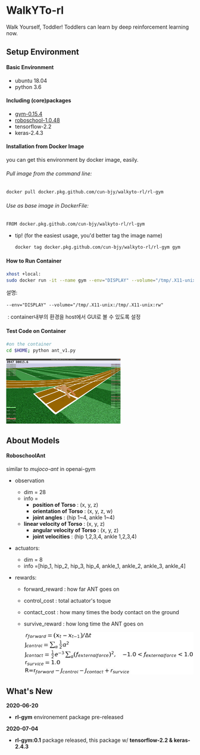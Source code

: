 # WalkYTo-rl
Walk Yourself, Toddler! Toddlers can learn by deep reinforcement learning now.



## Setup Environment

#### Basic Environment

- ubuntu 18.04
- python 3.6

#### Including (core)packages

- [gym-0.15.4](https://github.com/openai/gym)
- [roboschool-1.0.48](https://github.com/openai/roboschool)
- tensorflow-2.2
- keras-2.4.3



#### Installation from Docker Image

you can get this environment by docker image, easily.

###### Pull image from the command line:

```bash
docker pull docker.pkg.github.com/cun-bjy/walkyto-rl/rl-gym
```

###### Use as base image in DockerFile:

```bash
FROM docker.pkg.github.com/cun-bjy/walkyto-rl/rl-gym
```



- tip! (for the easiest usage, you'd better tag the image name)

  ```bash
  docker tag docker.pkg.github.com/cun-bjy/walkyto-rl/rl-gym gym
  ```

  

#### How to Run Container

```bash
xhost +local:
sudo docker run -it --name gym --env="DISPLAY" --volume="/tmp/.X11-unix:/tmp/.X11-unix:rw" rl-gym:0.1
```

설명:

​	`--env="DISPLAY" --volume="/tmp/.X11-unix:/tmp/.X11-unix:rw"`

​	: container내부의 환경을 host에서 GUI로 볼 수 있도록 설정



#### Test Code on Container

```bash
#on the container
cd $HOME; python ant_v1.py
```



<img src="./img/ant_v1.png" style="zoom:30%;" />





## About Models

#### RoboschoolAnt

similar to  *mujoco-ant* in openai-gym

- observation
  - dim = 28
  - info = 
    - **position of Torso** : (x, y, z)
    - **orientation of Torso** : (x, y, z, w)
    - **joint angles** : (hip 1~4, ankle 1~4)
  - **linear velocity of Torso** : (x, y, z)
    - **angular velocity of Torso** : (x, y, z)
    - **joint velocities** : (hip 1,2,3,4, ankle 1,2,3,4)
  
- actuators:
  - dim = 8
  - info =[hip_1, hip_2, hip_3, hip_4, ankle_1, ankle_2, ankle_3, ankle_4]

- rewards:
  - forward_reward : how far ANT goes on
  
  - control_cost : total actuator's toque
  
  - contact_cost : how many times the body contact on the ground
  
  - survive_reward : how long time the ANT goes on
  
    
  
    <p align="center"><img src="./img/render1.png"/></p>



## What's New

**2020-06-20** 

- **rl-gym** environement package pre-released

**2020-07-04**

- **rl-gym:0.1** package released, this package w/ **tensorflow-2.2 & keras-2.4.3**
